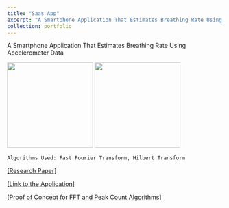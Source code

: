 ```yaml
---
title: "Saas App"
excerpt: "A Smartphone Application That Estimates Breathing Rate Using Accelerometer Data"
collection: portfolio
---
```


A Smartphone Application That Estimates Breathing Rate Using Accelerometer Data

<p float="left">
	<img src="{{ site.url }}{{ site.baseurl }}/images/saas1.png" alt="" width="200" />
	<img src="{{ site.url }}{{ site.baseurl }}/images/saas2.png" alt="" width="200" />
</p>

`Algorithms Used: Fast Fourier Transform, Hilbert Transform`

<a href="{{ site.url }}{{ site.baseurl }}/publication/2009-10-01-paper-title-number-1">[Research Paper]</a>

<a href="" target="_blank">[Link to the Application]</a>

<a href="https://github.com/ayushrajdahal/BreathingRateAlgorithms" target="_blank">[Proof of Concept for FFT and Peak Count Algorithms]</a>
